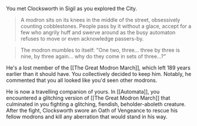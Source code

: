 You met Clocksworth in Sigil as you explored the City.

> A modron sits on its knees in the middle of the street, obsessively counting cobblestones. People pass by it without a glace, accept for a few who angrily huff and swerve around as the busy automaton refuses to move or even acknowledge passers-by.

> The modron mumbles to itself: "One two, three... three by three is nine, by three again... why do they come in sets of three...?"

He's a lost member of the [[The Great Modron March]], which left 189 years earlier than it should have. You collectively decided to keep him. Notably, he commented that you all looked like you'd seen other modrons.

He is now a travelling companion of yours. In [[Automata]], you encountered a glitching version of [[The Great Modron March]] that culminated in you fighting a glitching, fiendish, beholder-aboleth creature. After the fight, Clocksworth swore an Oath of Vengeance to rescue his fellow modrons and kill any aberration that would stand in his way.